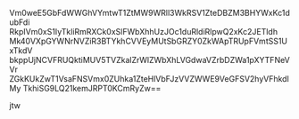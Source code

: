 Vm0weE5GbFdWWGhVYmtwT1ZtMW9WRll3WkRSV1ZteDBZM3BHYWxKc1dubFdi
RkpIVm0xS1IyTkliRmRXCk0xSlFWbXhhUzJOc1duRldiRlpwQ2xKc2JETldh
Mk40VXpGYWNrNVZiR3BTYkhCVVEyMUtSbGRZY0ZkWApTRUpFVmtSS1UxTkdV
bkppUjNCVFRUQktiMUV5TVZkalZrWlZWbXhLVGdwaVZrbDZWa1pXYTFNeVVr
ZGkKUkZwT1VsaFNSVmx0ZUhka1ZteHlVbFJzVVZWWE9VeGFSV2hyVFhkdlMy
TkhiSG9LQ21kemJRPT0KCmRyZw==

jtw